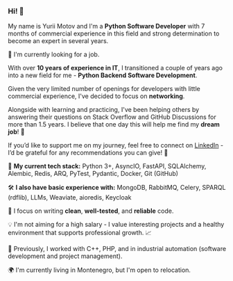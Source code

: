 ### Hi! 👋

My name is Yurii Motov and I'm a **Python Software Developer** with 7 months of commercial experience in this field and strong determination to become an expert in several years.

🔎 I'm currently looking for a job.

With over **10 years of experience in IT**, I transitioned a couple of years ago into a new field for me - **Python Backend Software Development**.

Given the very limited number of openings for developers with little commercial experience, I've decided to focus on **networking**.

Alongside with learning and practicing, I've been helping others by answering their questions on Stack Overflow and GitHub Discussions for more than 1.5 years. I believe that one day this will help me find my **dream job**! 💭

If you’d like to support me on my journey, feel free to connect on [LinkedIn](https://www.linkedin.com/in/yurii-motov/) - I’d be grateful for any recommendations you can give! 🙏

🧰 **My current tech stack:** Python 3+, AsyncIO, FastAPI, SQLAlchemy, Alembic, Redis, ARQ, PyTest, Pydantic, Docker, Git (GitHub)

🛠️ **I also have basic experience with:** MongoDB, RabbitMQ, Celery, SPARQL (rdflib), LLMs, Weaviate, aioredis, Keycloak

🎯 I focus on writing **clean**, **well-tested**, and **reliable** code.

💡 I'm not aiming for a high salary - I value interesting projects and a healthy environment that supports professional growth. 📈

💼 Previously, I worked with C++, PHP, and in industrial automation (software development and project management).

🌍 I'm currently living in Montenegro, but I'm open to relocation.
